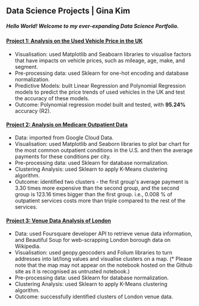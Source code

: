 ## Data Science Projects | Gina Kim
##### Hello World! Welcome to my ever-expanding Data Science Portfolio. 

#### [Project 1: Analysis on the Used Vehicle Price in the UK](https://github.com/k-gina/python_study/blob/main/studygroup_intermediate/analysis_on_used_vehicle_price.ipynb)
- Visualisation: used Matplotlib and Seaboarn libraries to visualise factors that have impacts on vehicle prices, such as mileage, age, make, and segment.
- Pre-processing data: used Sklearn for one-hot encoding and database normalization.
- Predictive Models: built Linear Regression and Polynomial Regression models to predict the price trends of used vehicles in the UK and test the accuracy of these models.
- Outcome: Polynomial regression model built and tested, with **95.24%** accuracy (R2). 

#### [Project 2: Analysis on Medicare Outpatient Data](https://github.com/k-gina/python_study/blob/main/studygroup_intermediate/medicare_data_analysis.ipynb)
- Data: imported from Google Cloud Data.
- Visualisation: used Matplotlib and Seaborn libraries to plot bar chart for the most common outpatient conditions in the U.S. and then the average payments for these conditions per city.
- Pre-processing data: used Sklearn for database normalization.
- Clustering Analysis: used Sklearn to apply K-Means clustering algorithm. 
- Outcome: identified two clusters - the first group's average payment is 3.30 times more expensive than the second group, and the second group is 123.16 times bigger than the first group. i.e., 0.008 % of outpatient services costs more than triple compared to the rest of the services.

#### [Project 3: Venue Data Analysis of London](https://github.com/k-gina/python_study/blob/main/studygroup_intermediate/london_property_cluster_analysis.ipynb)
- Data: used Foursquare developer API to retrieve venue data information, and Beautiful Soup for web-scrapping London borough data on Wikipedia.
- Visualisation: used geopy.geocoders and Folium libraries to turn addresses into lat/long values and visualise clusters on a map. (* Please note that the map may not appear on the notebook hosted on the Github site as it is recognised as untrusted notebook.)
- Pre-processing data: used Sklearn for database normalization.
- Clustering Analysis: used Sklearn to apply K-Means clustering algorithm. 
- Outcome: successfully identified clusters of London venue data. 
